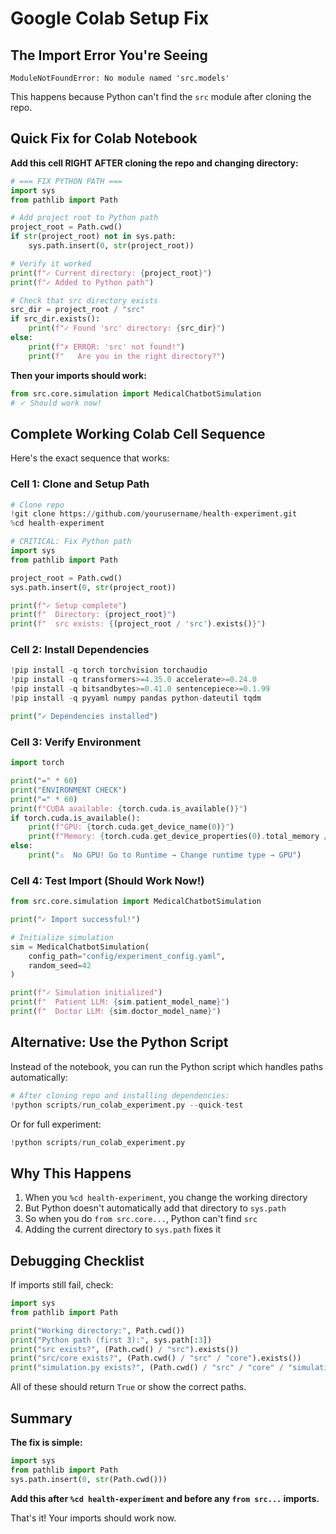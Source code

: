 # Google Colab Setup Fix

## The Import Error You're Seeing

```
ModuleNotFoundError: No module named 'src.models'
```

This happens because Python can't find the `src` module after cloning the repo.

## Quick Fix for Colab Notebook

**Add this cell RIGHT AFTER cloning the repo and changing directory:**

```python
# === FIX PYTHON PATH ===
import sys
from pathlib import Path

# Add project root to Python path
project_root = Path.cwd()
if str(project_root) not in sys.path:
    sys.path.insert(0, str(project_root))

# Verify it worked
print(f"✓ Current directory: {project_root}")
print(f"✓ Added to Python path")

# Check that src directory exists
src_dir = project_root / "src"
if src_dir.exists():
    print(f"✓ Found 'src' directory: {src_dir}")
else:
    print(f"✗ ERROR: 'src' not found!")
    print(f"   Are you in the right directory?")
```

**Then your imports should work:**

```python
from src.core.simulation import MedicalChatbotSimulation
# ✓ Should work now!
```

## Complete Working Colab Cell Sequence

Here's the exact sequence that works:

### Cell 1: Clone and Setup Path
```python
# Clone repo
!git clone https://github.com/yourusername/health-experiment.git
%cd health-experiment

# CRITICAL: Fix Python path
import sys
from pathlib import Path

project_root = Path.cwd()
sys.path.insert(0, str(project_root))

print(f"✓ Setup complete")
print(f"  Directory: {project_root}")
print(f"  src exists: {(project_root / 'src').exists()}")
```

### Cell 2: Install Dependencies
```python
!pip install -q torch torchvision torchaudio
!pip install -q transformers>=4.35.0 accelerate>=0.24.0
!pip install -q bitsandbytes>=0.41.0 sentencepiece>=0.1.99
!pip install -q pyyaml numpy pandas python-dateutil tqdm

print("✓ Dependencies installed")
```

### Cell 3: Verify Environment
```python
import torch

print("=" * 60)
print("ENVIRONMENT CHECK")
print("=" * 60)
print(f"CUDA available: {torch.cuda.is_available()}")
if torch.cuda.is_available():
    print(f"GPU: {torch.cuda.get_device_name(0)}")
    print(f"Memory: {torch.cuda.get_device_properties(0).total_memory / 1e9:.2f} GB")
else:
    print("⚠️  No GPU! Go to Runtime → Change runtime type → GPU")
```

### Cell 4: Test Import (Should Work Now!)
```python
from src.core.simulation import MedicalChatbotSimulation

print("✓ Import successful!")

# Initialize simulation
sim = MedicalChatbotSimulation(
    config_path="config/experiment_config.yaml",
    random_seed=42
)

print(f"✓ Simulation initialized")
print(f"  Patient LLM: {sim.patient_model_name}")
print(f"  Doctor LLM: {sim.doctor_model_name}")
```

## Alternative: Use the Python Script

Instead of the notebook, you can run the Python script which handles paths automatically:

```python
# After cloning repo and installing dependencies:
!python scripts/run_colab_experiment.py --quick-test
```

Or for full experiment:
```python
!python scripts/run_colab_experiment.py
```

## Why This Happens

1. When you `%cd health-experiment`, you change the working directory
2. But Python doesn't automatically add that directory to `sys.path`
3. So when you do `from src.core...`, Python can't find `src`
4. Adding the current directory to `sys.path` fixes it

## Debugging Checklist

If imports still fail, check:

```python
import sys
from pathlib import Path

print("Working directory:", Path.cwd())
print("Python path (first 3):", sys.path[:3])
print("src exists?", (Path.cwd() / "src").exists())
print("src/core exists?", (Path.cwd() / "src" / "core").exists())
print("simulation.py exists?", (Path.cwd() / "src" / "core" / "simulation.py").exists())
```

All of these should return `True` or show the correct paths.

## Summary

**The fix is simple:**
```python
import sys
from pathlib import Path
sys.path.insert(0, str(Path.cwd()))
```

**Add this after `%cd health-experiment` and before any `from src...` imports.**

That's it! Your imports should work now.
